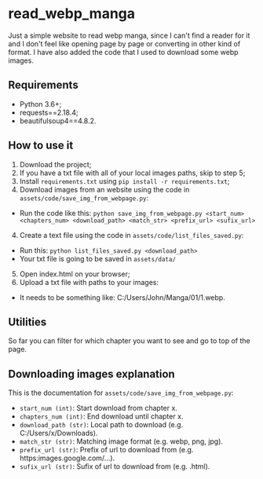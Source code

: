 # read_webp_manga
Just a simple website to read webp manga, since I can't find a reader for it and I don't feel like opening page by page or converting in other kind of format. I have also added the code that I used to download some webp images.

## Requirements
* Python 3.6+;
* requests==2.18.4;
* beautifulsoup4==4.8.2.

## How to use it

1. Download the project;
2. If you have a txt file with all of your local images paths, skip to step 5;
3. Install `requirements.txt` using `pip install -r requirements.txt`;
3. Download images from an website using the code in `assets/code/save_img_from_webpage.py`:
  * Run the code like this: `python save_img_from_webpage.py <start_num> <chapters_num> <download_path> <match_str> <prefix_url> <sufix_url>`
 4. Create a text file using the code in `assets/code/list_files_saved.py`:
  * Run this: `python list_files_saved.py <download_path>`
  * Your txt file is going to be saved in `assets/data/`
5. Open index.html on your browser;
6. Upload a txt file with paths to your images:
  * It needs to be something like: C:/Users/John/Manga/01/1.webp.

## Utilities
So far you can filter for which chapter you want to see and go to top of the page.

## Downloading images explanation
This is the documentation for `assets/code/save_img_from_webpage.py`:
* `start_num (int)`: Start download from chapter x.
* `chapters_num (int)`:  End download until chapter x.
* `download_path (str)`:  Local path to download (e.g. C:/Users/x/Downloads).
* `match_str (str)`:  Matching image format (e.g. webp, png, jpg).
* `prefix_url (str)`:  Prefix of url to download from (e.g. https:images.google.com/...).
* `sufix_url (str)`: Sufix of url to download from (e.g. .html).
